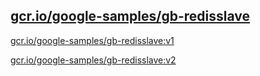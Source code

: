 
[gcr.io/google-samples/gb-redisslave](https://hub.docker.com/r/anjia0532/google-samples.gb-redisslave/tags/)
-----


[gcr.io/google-samples/gb-redisslave:v1](https://hub.docker.com/r/anjia0532/google-samples.gb-redisslave/tags/)


[gcr.io/google-samples/gb-redisslave:v2](https://hub.docker.com/r/anjia0532/google-samples.gb-redisslave/tags/)


